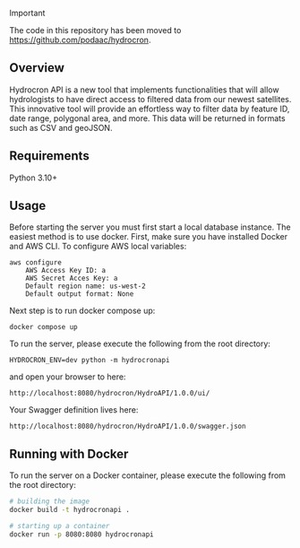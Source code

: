 > [!IMPORTANT]
> The code in this repository has been moved to https://github.com/podaac/hydrocron.

## Overview
Hydrocron API is a new tool that implements functionalities that will allow 
hydrologists to have direct access to filtered data from our newest satellites. 
This innovative tool will provide an effortless way to filter data by feature ID, 
date range, polygonal area, and more. This data will be returned in formats such 
as CSV and geoJSON.

## Requirements
Python 3.10+

## Usage
Before starting the server you must first start a local database instance. The easiest method is to use docker. 
First, make sure you have installed Docker and AWS CLI. To configure AWS local variables:

```
aws configure
    AWS Access Key ID: a
    AWS Secret Acces Key: a
    Default region name: us-west-2
    Default output format: None
```

Next step is to run docker compose up:

```
docker compose up
```

To run the server, please execute the following from the root directory:

```
HYDROCRON_ENV=dev python -m hydrocronapi
```

and open your browser to here:

```
http://localhost:8080/hydrocron/HydroAPI/1.0.0/ui/
```

Your Swagger definition lives here:

```
http://localhost:8080/hydrocron/HydroAPI/1.0.0/swagger.json
```

## Running with Docker 

To run the server on a Docker container, please execute the following from the root directory:

```bash
# building the image
docker build -t hydrocronapi .

# starting up a container
docker run -p 8080:8080 hydrocronapi
```
